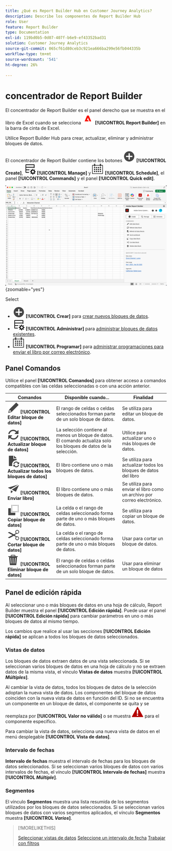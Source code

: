 ```yaml
---
title: ¿Qué es Report Builder Hub en Customer Journey Analytics?
description: Describe los componentes de Report Builder Hub
role: User
feature: Report Builder
type: Documentation
exl-id: 119bd0b5-0d07-407f-b6e9-ef43352bad31
solution: Customer Journey Analytics
source-git-commit: 065cf61d80ceb3c921ea666ba299e56fb044335b
workflow-type: tm+mt
source-wordcount: '541'
ht-degree: 26%

---
```


# concentrador de Report Builder

El concentrador de Report Builder es el panel derecho que se muestra en el libro de Excel cuando se selecciona ![AdobeLogoRedonWhite](/help/assets/icons/AdobeLogoRedOnWhite.svg) **[!UICONTROL Report Builder]** en la barra de cinta de Excel.

Utilice Report Builder Hub para crear, actualizar, eliminar y administrar bloques de datos.

El concentrador de Report Builder contiene los botones ![AddCircle](/help/assets/icons/AddCircle.svg) **[!UICONTROL Create]**, ![TableManage](/help/assets/icons/TableManage.svg) **[!UICONTROL Manage]** y ![Calendar](/help/assets/icons/Calendar.svg) **[!UICONTROL Schedule]**, el panel **[!UICONTROL Commands]** y el panel **[!UICONTROL Quick edit]**.

![concentrador de Report Builder](assets/hub51.png){zoomable="yes"}


Select

* ![Agregar círculo](/help/assets/icons/AddCircle.svg) **[!UICONTROL Crear]** para [crear nuevos bloques de datos](create-a-data-block.md).
* ![TableManage](/help/assets/icons/TableManage.svg) **[!UICONTROL Administrar]** para [administrar bloques de datos existentes](manage-reportbuilder.md).
* ![Calendario](/help/assets/icons/Calendar.svg) **[!UICONTROL Programar]** para [administrar programaciones para enviar el libro por correo electrónico](schedule-reportbuilder.md).

## Panel Comandos

Utilice el panel **[!UICONTROL Comandos]** para obtener acceso a comandos compatibles con las celdas seleccionadas o con una acción anterior.

| Comandos | Disponible cuando... | Finalidad |
|------|------------------|--------|
| ![Editar](/help/assets/icons/Edit.svg) **[!UICONTROL Editar bloque de datos]** | El rango de celdas o celdas seleccionados forman parte de un solo bloque de datos. | Se utiliza para editar un bloque de datos. |
| ![Actualizar](/help/assets/icons/Refresh.svg) **[!UICONTROL Actualizar bloque de datos]** | La selección contiene al menos un bloque de datos. El comando actualiza solo los bloques de datos de la selección. | Utilice para actualizar uno o más bloques de datos. |
| ![ActualizarDocumento](/help/assets/icons/DocumentRefresh.svg) **[!UICONTROL Actualizar todos los bloques de datos]** | El libro contiene uno o más bloques de datos. | Se utiliza para actualizar todos los bloques de datos del libro |
| ![Enviar](/help/assets/icons/Send.svg) **[!UICONTROL Enviar libro]** | El libro contiene uno o más bloques de datos. | Se utiliza para enviar el libro como un archivo por correo electrónico. |
| ![Copiar](/help/assets/icons/Copy.svg) **[!UICONTROL Copiar bloque de datos]** | La celda o el rango de celdas seleccionado forma parte de uno o más bloques de datos. | Se utiliza para copiar un bloque de datos. |
| ![Cortar](/help/assets/icons/Cut.svg) **[!UICONTROL Cortar bloque de datos]** | La celda o el rango de celdas seleccionado forma parte de uno o más bloques de datos. | Usar para cortar un bloque de datos. |
| ![Eliminar](/help/assets/icons/Delete.svg) **[!UICONTROL Eliminar bloque de datos]** | El rango de celdas o celdas seleccionados forman parte de un solo bloque de datos. | Usar para eliminar un bloque de datos |

## Panel de edición rápida

Al seleccionar uno o más bloques de datos en una hoja de cálculo, Report Builder muestra el panel **[!UICONTROL Edición rápida]**. Puede usar el panel **[!UICONTROL Edición rápida]** para cambiar parámetros en uno o más bloques de datos al mismo tiempo.

Los cambios que realice al usar las secciones **[!UICONTROL Edición rápida]** se aplican a todos los bloques de datos seleccionados.

### Vistas de datos

Los bloques de datos extraen datos de una vista seleccionada. Si se seleccionan varios bloques de datos en una hoja de cálculo y no se extraen datos de la misma vista, el vínculo **Vistas de datos** muestra **[!UICONTROL _Múltiples_]**.

Al cambiar la vista de datos, todos los bloques de datos de la selección adoptan la nueva vista de datos. Los componentes del bloque de datos coinciden con la nueva vista de datos en función del ID. Si no se encuentra un componente en un bloque de datos, el componente se quita y se reemplaza por **[!UICONTROL Valor no válido]** o se muestra ![AlertRed](/help/assets/icons/AlertRed.svg) para el componente específico.

Para cambiar la vista de datos, selecciona una nueva vista de datos en el menú desplegable **[!UICONTROL Vista de datos]**.


### Intervalo de fechas

**Intervalo de fechas** muestra el intervalo de fechas para los bloques de datos seleccionados. Si se seleccionan varios bloques de datos con varios intervalos de fechas, el vínculo **[!UICONTROL Intervalo de fechas]** muestra **[!UICONTROL _Múltiple_]**.

### Segmentos 

El vínculo **Segmentos** muestra una lista resumida de los segmentos utilizados por los bloques de datos seleccionados. Si se seleccionan varios bloques de datos con varios segmentos aplicados, el vínculo **Segmentos** muestra **[!UICONTROL _Varios_]**.

>[!MORELIKETHIS]
>
>[Seleccionar vistas de datos](select-data-view.md)
>[Seleccione un intervalo de fecha](select-date-range.md)
>[Trabajar con filtros](work-with-filters.md)
>
